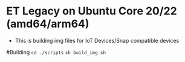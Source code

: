 # ET Legacy on Ubuntu Core 20/22 (amd64/arm64)
* This is building img files for IoT Devices/Snap compatible devices


#Building
`cd ./scripts`
`sh build_img.sh`
